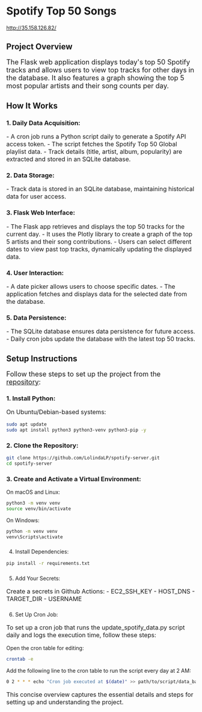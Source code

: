 # Spotify Top 50 Songs

http://35.158.126.82/

## Project Overview

<p style="font-size: 18px;">The Flask web application displays today's top 50 Spotify tracks and allows users to view top tracks for other days in the database. It also features a graph showing the top 5 most popular artists and their song counts per day.</p>

## How It Works

### 1. Daily Data Acquisition:
<p style="font-size: 16px;">
- A cron job runs a Python script daily to generate a Spotify API access token.
- The script fetches the Spotify Top 50 Global playlist data.
- Track details (title, artist, album, popularity) are extracted and stored in an SQLite database.
</p>

### 2. Data Storage:
<p style="font-size: 16px;">
- Track data is stored in an SQLite database, maintaining historical data for user access.
</p>

### 3. Flask Web Interface:
<p style="font-size: 16px;">
- The Flask app retrieves and displays the top 50 tracks for the current day.
- It uses the Plotly library to create a graph of the top 5 artists and their song contributions.
- Users can select different dates to view past top tracks, dynamically updating the displayed data.
</p>

### 4. User Interaction:
<p style="font-size: 16px;">
- A date picker allows users to choose specific dates.
- The application fetches and displays data for the selected date from the database.
</p>

### 5. Data Persistence:
<p style="font-size: 16px;">
- The SQLite database ensures data persistence for future access.
- Daily cron jobs update the database with the latest top 50 tracks.
</p>

## Setup Instructions

<p style="font-size: 18px;">
Follow these steps to set up the project from the <a href="https://github.com/LolindaLP/spotify-server">repository</a>:
</p>

### 1. Install Python:
<p style="font-size: 16px;">
On Ubuntu/Debian-based systems:
  
```bash
sudo apt update
sudo apt install python3 python3-venv python3-pip -y
```

### 2. Clone the Repository:
<p style="font-size: 16px;">
  
```bash
git clone https://github.com/LolindaLP/spotify-server.git
cd spotify-server
```

### 3. Create and Activate a Virtual Environment:
<p style="font-size: 16px;">

On macOS and Linux:

```bash
python3 -m venv venv
source venv/bin/activate
```
On Windows:
```bash
python -m venv venv
venv\Scripts\activate
```
###
4. Install Dependencies:
<p style="font-size: 16px;">
  
```bash
pip install -r requirements.txt
```
###
5. Add Your Secrets:
<p style="font-size: 16px;">
Create a secrets in Github Actions:
- EC2_SSH_KEY
- HOST_DNS
- TARGET_DIR
- USERNAME

###
6. Set Up Cron Job:
<p style="font-size: 16px;">
To set up a cron job that runs the update_spotify_data.py script daily and logs the execution time, follow these steps:

Open the cron table for editing:
```bash
crontab -e
```

Add the following line to the cron table to run the script every day at 2 AM:

```bash
0 2 * * * echo "Cron job executed at $(date)" >> path/to/script/data_base.py
```

<p style="font-size: 16px;">
This concise overview captures the essential details and steps for setting up and understanding the project.
</p>

